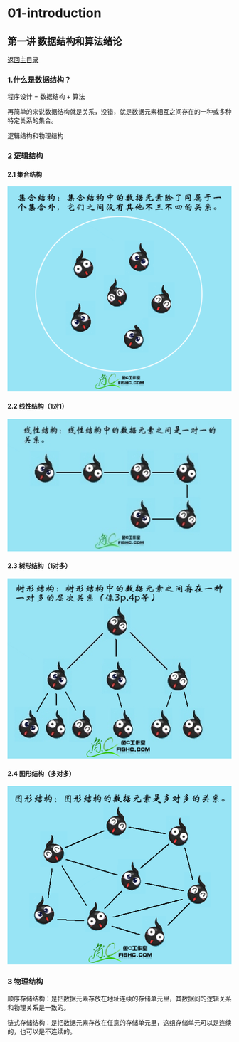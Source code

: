 # 01-introduction

## 第一讲 数据结构和算法绪论
[返回主目录](../README.md)

### 1.什么是数据结构？
程序设计 = 数据结构 + 算法

再简单的来说数据结构就是关系，没错，就是数据元素相互之间存在的一种或多种特定关系的集合。

逻辑结构和物理结构

### 2 逻辑结构
#### 2.1 集合结构
![](src/main/resources/images/01-Collection.png)
#### 2.2 线性结构（1对1）
![](src/main/resources/images/01-Linear.png)
#### 2.3 树形结构（1对多）
![](src/main/resources/images/01-Tree.png)
#### 2.4 图形结构（多对多）
![](src/main/resources/images/01-Graph.png)

### 3 物理结构
顺序存储结构：是把数据元素存放在地址连续的存储单元里，其数据间的逻辑关系和物理关系是一致的。

链式存储结构：是把数据元素存放在任意的存储单元里，这组存储单元可以是连续的，也可以是不连续的。


